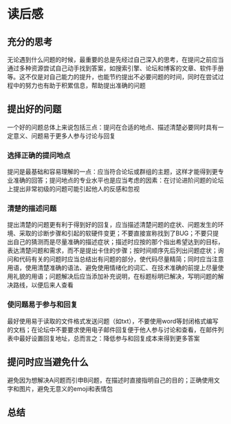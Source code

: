 # 读后感

## 充分的思考

无论遇到什么问题的时候，最重要的总是先经过自己深入的思考，在提问之前应当通过多种资源尝试自己动手找到答案，如搜索引擎、论坛和博客的文章、软件手册等。这不仅是对自己能力的提升，也能节约提出不必要问题的时间，同时在尝试过程中的努力也有助于积累信息，帮助提出准确的问题

## 提出好的问题

一个好的问题总体上来说包括三点：提问在合适的地点、描述清楚必要同时具有一定意义、问题易于更多人参与讨论与回复

### 选择正确的提问地点

提问是最基础和容易理解的一点：应当符合论坛或群组的主题，这样才能得到更专业准确的回答；提问地点的专业水平也是应当考虑的因素：在讨论进阶问题的论坛上提出非常初级的问题可能引起他人的反感和忽视

### 清楚的描述问题

提出清楚的问题更有利于得到好的回复，应当描述清楚问题的症状、问题发生的环境、采取的诊断步骤和引起的软硬件变更；不要直接宣称找到了BUG；不要只提出自己的猜测而是尽量准确的描述症状；描述时应按的那个指出希望达到的目标，表达清楚问题和需求，而不是提出卡住的步骤；按时间顺序先后列出问题症状；询问和代码有关的问题时应当总结出有问题的部分，使代码尽量精简；同时应当注意用语，使用清楚准确的语法、避免使用情绪化的词汇、在技术准确的前提上尽量使用礼貌的用语；问题解决后应当添加补充说明，在标题标明已解决，写明问题的解决路线，以便后来人查看

### 使问题易于参与和回复

最好使用易于读取的文件格式发送问题（如txt），不要使用word等封闭格式编写的文档；在论坛中不要要求使用电子邮件回复便于他人参与讨论和查看，在邮件列表中最好设置回复地址，总而言之：降低参与和回复成本来得到更多答案

## 提问时应当避免什么

避免因为想解决A问题而引申B问题，在描述时直接指明自己的目的；正确使用文字和图片，避免无意义的emoji和表情包

## 总结



